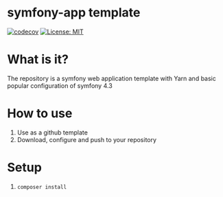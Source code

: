 # symfony-app template
[![codecov](https://codecov.io/gh/Serwild/app/branch/master/graph/badge.svg)](https://codecov.io/gh/Serwild/app)
[![License: MIT](https://img.shields.io/apm/l/vim-mode.svg)](https://opensource.org/licenses/MIT)

# What is it?
The repository is a symfony web application template with Yarn and basic popular configuration of symfony 4.3 

# How to use
1. Use as a github template
2. Download, configure and push to your repository

# Setup
1. ```composer install```
